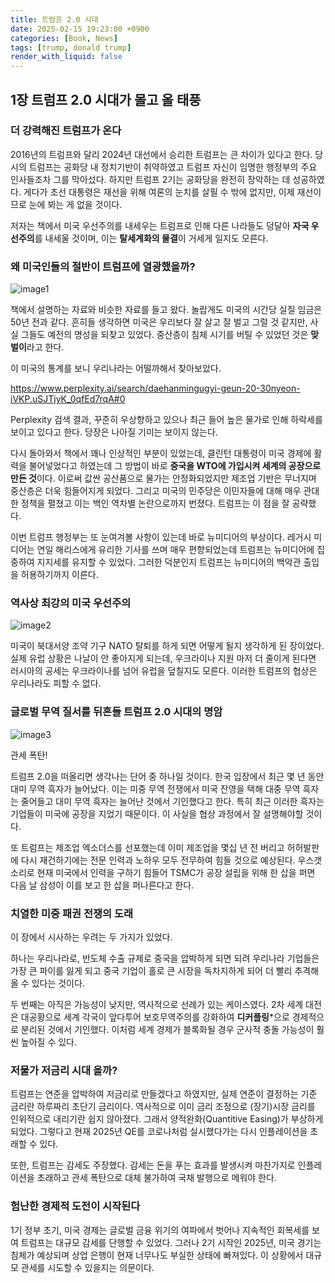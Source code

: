 ```yaml
---
title: 트럼프 2.0 시대
date: 2025-02-15 19:23:00 +0900
categories: [Book, News]
tags: [trump, donald trump]
render_with_liquid: false
---
```


## 1장 트럼프 2.0 시대가 몰고 올 태풍

### 더 강력해진 트럼프가 온다

2016년의 트럼프와 달리 2024년 대선에서 승리한 트럼프는 큰 차이가 있다고 한다. 당시의 트럼프는 공화당 내 정치기반이 취약하였고 트럼프 자신이 임명한 행정부의 주요 인사들조차 그를 막아섰다. 하지만 트럼프 2기는 공화당을 완전히 장악하는 데 성공하였다. 게다가 초선 대통령은 재선을 위해 여론의 눈치를 살필 수 밖에 없지만, 이제 재선이므로 눈에 뵈는 게 없을 것이다.

저자는 책에서 미국 우선주의를 내세우는 트럼프로 인해 다른 나라들도 덩달아 **자국 우선주의**를 내세울 것이며, 이는 **탈세계화의 물결**이 거세게 일지도 모른다.

### 왜 미국인들의 절반이 트럼프에 열광했을까?

![image1](https://mblogthumb-phinf.pstatic.net/MjAyNDA5MTVfMTE5/MDAxNzI2Mzk4NTgzNzEx.WJdhaTjaSyTv_9rNgxg5bw9J1JKhUerRCsm4b2eSHIog.m0lL1luVVnoc0_EN7e_UVYwJDdcrrvLkDEBnEiEKaPYg.PNG/a07681909c5aed838db1d1db45d09b6d.png?type=w800)

책에서 설명하는 자료와 비슷한 자료를 들고 왔다. 놀랍게도 미국의 시간당 실질 임금은 50년 전과 같다. 흔히들 생각하면 미국은 우리보다 잘 살고 잘 벌고 그럴 것 같지만, 사실 그들도 예전의 명성을 되찾고 있었다. 중산층이 침체 시기를 버틸 수 있었던 것은 **맞벌이**라고 한다.

이 미국의 통계를 보니 우리나라는 어떨까해서 찾아보았다.

https://www.perplexity.ai/search/daehanmingugyi-geun-20-30nyeon-iVKP.uSJTjyK_0qfEd7rqA#0

Perplexity 검색 결과, 꾸준히 우상향하고 있으나 최근 들어 높은 물가로 인해 하락세를 보이고 있다고 한다. 당장은 나아질 기미는 보이지 않는다.

다시 돌아와서 책에서 꽤나 인상적인 부분이 있었는데, 클린턴 대통령이 미국 경제에 활력을 불어넣었다고 하였는데 그 방법이 바로 **중국을 WTO에 가입시켜 세계의 공장으로 만든 것**이다. 이로써 값싼 공산품으로 물가는 안정화되었지만 제조업 기반은 무너지며 중산층은 더욱 힘들어지게 되었다. 
그리고 미국의 민주당은 이민자들에 대해 매우 관대한 정책을 펼쳤고 이는 백인 역차별 논란으로까지 번졌다. 트럼프는 이 점을 잘 공략했다. 

이번 트럼프 행정부는 또 눈여겨볼 사항이 있는데 바로 뉴미디어의 부상이다. 레거시 미디어는 연일 해리스에게 유리한 기사를 쓰며 매우 편향되었는데 트럼프는 뉴미디어에 집중하여 지지세를 유지할 수 있었다.
그러한 덕분인지 트럼프는 뉴미디어의 백악관 출입을 허용하기까지 이른다.

### 역사상 최강의 미국 우선주의

![image2](https://i.ytimg.com/vi/Srcn8vWJTNY/maxresdefault.jpg)

미국이 북대서양 조약 기구 NATO 탈퇴를 하게 되면 어떻게 될지 생각하게 된 장이었다. 실제 유럽 상황은 나날이 안 좋아지게 되는데, 우크라이나 지원 마저 더 줄이게 된다면 러시아의 공세는 우크라이나를 넘어 유럽을 덮칠지도 모른다. 이러한 트럼프의 협상은 우리나라도 피할 수 없다.

### 글로벌 무역 질서를 뒤흔들 트럼프 2.0 시대의 명암

![image3](https://pbs.twimg.com/media/GbwuKbPasAAHxVM?format=jpg&name=4096x4096)

관세 폭탄!

트럼프 2.0을 떠올리면 생각나는 단어 중 하나일 것이다. 한국 입장에서 최근 몇 년 동안 대미 무역 흑자가 늘어났다. 이는 미중 무역 전쟁에서 미국 잔영을 택해 대중 무역 흑자는 줄어들고 대미 무역 흑자는 늘어난 것에서 기인했다고 한다. 특히 최근 이러한 흑자는 기업들이 미국에 공장을 지었기 때문이다. 이 사실을 협상 과정에서 잘 설명해야할 것이다.

또 트럼프는 제조업 엑소더스를 선포했는데 이미 제조업을 몇십 년 전 버리고 허허발판에 다시 재건하기에는 전문 인력과 노하우 모두 전무하여 힘들 것으로 예상된다. 우스갯소리로 현재 미국에서 인력을 구하기 힘들어 TSMC가 공장 설립을 위해 한 삽을 퍼면 다음 날 삼성이 이를 보고 한 삽을 퍼나른다고 한다.

### 치열한 미중 패권 전쟁의 도래

이 장에서 시사하는 우려는 두 가지가 있었다.

하나는 우리나라로, 반도체 수출 규제로 중국을 압박하게 되면 되려 우리나라 기업들은 가장 큰 파이를 잃게 되고 중국 기업이 홀로 큰 시장을 독차지하게 되어 더 빨리 추격해 올 수 있다는 것이다.

두 번째는 아직은 가능성이 낮지만, 역사적으로 선례가 있는 케이스였다. 2차 세계 대전은 대공황으로 세계 각국이 앞다투어 보호무역주의를 강화하여 **디커플링***으로 경제적으로 분리된 것에서 기인했다. 이처럼 세계 경제가 블록화될 경우 군사적 충돌 가능성이 훨씬 높아질 수 있다.

### 저물가 저금리 시대 올까?

트럼프는 연준을 압박하여 저금리로 만들겠다고 하였지만, 실제 연준이 결정하는 기준 금리란 하루짜리 초단기 금리이다. 역사적으로 이미 금리 조정으로 (장기)시장 금리를 인위적으로 내리기란 쉽지 않아졌다. 그래서 양적완화(Quantitive Easing)가 부상하게 되었다. 그렇다고 현재 2025년 QE를 코로나처럼 실시했다가는 다시 인플레이션을 초래할 수 있다.

또한, 트럼프는 감세도 주장했다. 감세는 돈을 푸는 효과를 발생시켜 마찬가지로 인플레이션을 초래하고 관세 폭탄으로 대체 불가하여 국채 발행으로 메워야 한다.

### 험난한 경제적 도전이 시작된다

1기 정부 초기, 미국 경제는 글로벌 금융 위기의 여파에서 벗어나 지속적인 회복세를 보여 트럼프는 대규모 감세를 단행할 수 있었다. 그러나 2기 시작인 2025년, 미국 경기는 침체가 예상되며 상업 은행이 현재 너무나도 부실한 상태에 빠져있다. 이 상황에서 대규모 관세를 시도할 수 있을지는 의문이다.